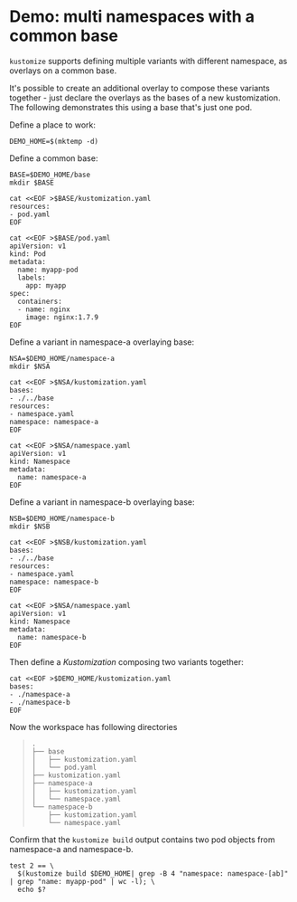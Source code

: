 # Demo: multi namespaces with a common base

`kustomize` supports defining multiple variants with different namespace, as overlays on a common base.

It's possible to create an additional overlay to compose these variants together - just declare the overlays as the bases of a new kustomization. The following demonstrates this using a base that's just one pod.

Define a place to work:

<!-- @makeWorkplace @test -->
```
DEMO_HOME=$(mktemp -d)
```

Define a common base:
<!-- @makeBase @test -->
```
BASE=$DEMO_HOME/base
mkdir $BASE

cat <<EOF >$BASE/kustomization.yaml
resources:
- pod.yaml
EOF

cat <<EOF >$BASE/pod.yaml
apiVersion: v1
kind: Pod
metadata:
  name: myapp-pod
  labels:
    app: myapp
spec:
  containers:
  - name: nginx
    image: nginx:1.7.9
EOF
```

Define a variant in namespace-a overlaying base:
<!-- @makeNamespaceA @test -->
```
NSA=$DEMO_HOME/namespace-a
mkdir $NSA

cat <<EOF >$NSA/kustomization.yaml
bases:
- ./../base
resources:
- namespace.yaml
namespace: namespace-a
EOF

cat <<EOF >$NSA/namespace.yaml
apiVersion: v1
kind: Namespace
metadata:
  name: namespace-a
EOF
```

Define a variant in namespace-b overlaying base:
<!-- @makeNamespaceB @test -->
```
NSB=$DEMO_HOME/namespace-b
mkdir $NSB

cat <<EOF >$NSB/kustomization.yaml
bases:
- ./../base
resources:
- namespace.yaml
namespace: namespace-b
EOF

cat <<EOF >$NSA/namespace.yaml
apiVersion: v1
kind: Namespace
metadata:
  name: namespace-b
EOF
```

Then define a _Kustomization_ composing two variants together:
<!-- @makeTopLayer @test -->
```
cat <<EOF >$DEMO_HOME/kustomization.yaml
bases:
- ./namespace-a
- ./namespace-b
EOF
```

Now the workspace has following directories
> ```
> .
> ├── base
> │   ├── kustomization.yaml
> │   └── pod.yaml
> ├── kustomization.yaml
> ├── namespace-a
> │   ├── kustomization.yaml
> │   └── namespace.yaml
> └── namespace-b
>     ├── kustomization.yaml
>     └── namespace.yaml
> ```

Confirm that the `kustomize build` output contains two pod objects from namespace-a and namespace-b.

<!-- @confirmVariants @test -->
```
test 2 == \
  $(kustomize build $DEMO_HOME| grep -B 4 "namespace: namespace-[ab]" | grep "name: myapp-pod" | wc -l); \
  echo $?  
```